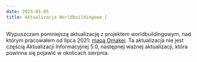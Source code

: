 ```yaml
---
date: 2023-05-05
title: Aktualizacja Worldbuildingowa |
---
```


Wypuszczam pomniejszą aktualizację z projektem worldbuildingowym, nad którym pracowałem od lipca 2021: [mapą Omakei](other/livuluria). Ta aktualizacja nie jest częścią Aktualizacji Informacyjnej 5.0, następnej ważnej aktualizacji, która powinna się pojawić w okolicach sierpnia.

<br />

<MdImage img="Omakea.png" height="400"></MdImage>